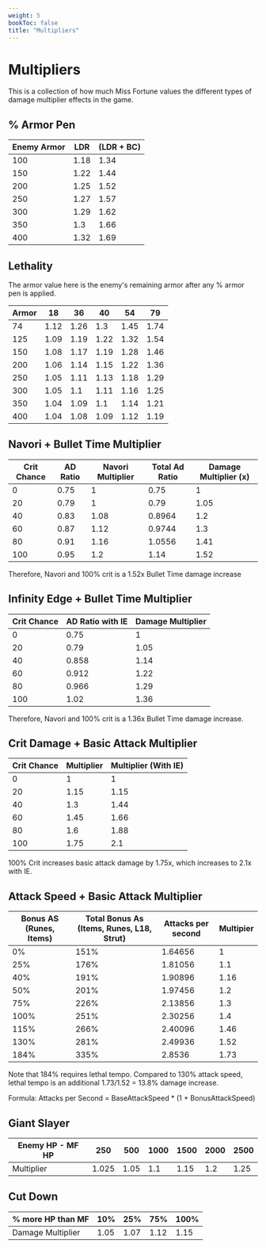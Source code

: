 ```yaml
---
weight: 5
bookToc: false
title: "Multipliers"
---
```


# Multipliers

This is a collection of how much Miss Fortune values the different types of damage multiplier effects in the game.

## % Armor Pen 

| Enemy Armor | LDR  | (LDR + BC) |
|-------------|------|------------|
| 100         | 1.18 | 1.34       |
| 150         | 1.22 | 1.44       |
| 200         | 1.25 | 1.52       |
| 250         | 1.27 | 1.57       |
| 300         | 1.29 | 1.62       |
| 350         | 1.3  | 1.66       |
| 400         | 1.32 | 1.69       |

## Lethality

The armor value here is the enemy's remaining armor after any % armor pen is applied.

| Armor | 18   | 36   | 40   | 54   | 79   |
|-------|------|------|------|------|------|
| 74    | 1.12 | 1.26 | 1.3  | 1.45 | 1.74 |
| 125   | 1.09 | 1.19 | 1.22 | 1.32 | 1.54 |
| 150   | 1.08 | 1.17 | 1.19 | 1.28 | 1.46 |
| 200   | 1.06 | 1.14 | 1.15 | 1.22 | 1.36 |
| 250   | 1.05 | 1.11 | 1.13 | 1.18 | 1.29 |
| 300   | 1.05 | 1.1  | 1.11 | 1.16 | 1.25 |
| 350   | 1.04 | 1.09 | 1.1  | 1.14 | 1.21 |
| 400   | 1.04 | 1.08 | 1.09 | 1.12 | 1.19 |


## Navori + Bullet Time Multiplier

| Crit Chance | AD Ratio | Navori Multiplier | Total Ad Ratio | Damage Multiplier (x) |
|-------------|----------|-------------------|----------------|-----------------------|
| 0           | 0.75     | 1                 | 0.75           | 1                     |
| 20          | 0.79     | 1                 | 0.79           | 1.05                  |
| 40          | 0.83     | 1.08              | 0.8964         | 1.2                   |
| 60          | 0.87     | 1.12              | 0.9744         | 1.3                   |
| 80          | 0.91     | 1.16              | 1.0556         | 1.41                  |
| 100         | 0.95     | 1.2               | 1.14           | 1.52                  |

Therefore, Navori and 100% crit is a 1.52x Bullet Time damage increase


## Infinity Edge + Bullet Time Multiplier
| Crit Chance | AD Ratio with IE | Damage Multiplier |
|-------------|------------------|-------------------|
| 0           | 0.75             | 1                 |
| 20          | 0.79             | 1.05              |
| 40          | 0.858            | 1.14              |
| 60          | 0.912            | 1.22              |
| 80          | 0.966            | 1.29              |
| 100         | 1.02             | 1.36              |

Therefore, Navori and 100% crit is a 1.36x Bullet Time damage increase.

## Crit Damage + Basic Attack Multiplier

| Crit Chance | Multiplier | Multiplier (With IE) |
|-------------|------------|----------------------|
| 0           | 1          | 1                    |
| 20          | 1.15       | 1.15                 |
| 40          | 1.3        | 1.44                 |
| 60          | 1.45       | 1.66                 |
| 80          | 1.6        | 1.88                 |
| 100         | 1.75       | 2.1                  |

100% Crit increases basic attack damage by 1.75x, which increases to 2.1x with IE.


## Attack Speed + Basic Attack Multiplier

| Bonus AS (Runes, Items) | Total Bonus As (Items, Runes, L18, Strut) | Attacks per second | Multipier |
|-------------------------|-------------------------------------------|--------------------|-----------|
| 0%                      | 151%                                      | 1.64656            | 1         |
| 25%                     | 176%                                      | 1.81056            | 1.1       |
| 40%                     | 191%                                      | 1.90896            | 1.16      |
| 50%                     | 201%                                      | 1.97456            | 1.2       |
| 75%                     | 226%                                      | 2.13856            | 1.3       |
| 100%                    | 251%                                      | 2.30256            | 1.4       |
| 115%                    | 266%                                      | 2.40096            | 1.46      |
| 130%                    | 281%                                      | 2.49936            | 1.52      |
| 184%                    | 335%                                      | 2.8536             | 1.73      |

Note that 184% requires lethal tempo. Compared to 130% attack speed, lethal tempo is an additional 1.73/1.52 = 13.8% damage increase.

Formula: Attacks per Second = BaseAttackSpeed * (1 + BonusAttackSpeed)

## Giant Slayer
| Enemy HP - MF HP | 250   | 500  | 1000 | 1500 | 2000 | 2500 |
|------------------|-------|------|------|------|------|------|
| Multiplier       | 1.025 | 1.05 | 1.1  | 1.15 | 1.2  | 1.25 |

## Cut Down
| % more HP than MF | 10%  | 25%  | 75%  | 100% |
|-------------------|------|------|------|------|
| Damage Multiplier | 1.05 | 1.07 | 1.12 | 1.15 |



